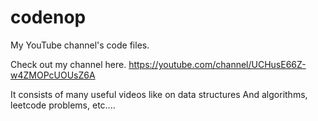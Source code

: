 # codenop

My YouTube channel's code files.

Check out my channel here.
https://youtube.com/channel/UCHusE66Z-w4ZMOPcUOUsZ6A

It consists of many useful videos like on data structures
And algorithms, leetcode problems, etc....
